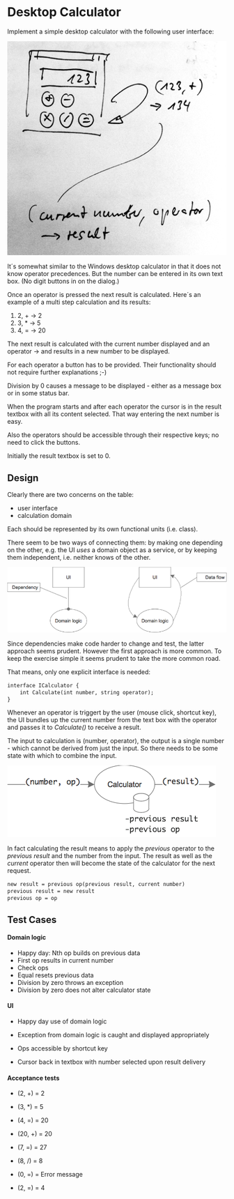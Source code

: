# Desktop Calculator
Implement a simple desktop calculator with the following user interface:

![](images/desktop_calculator_ui_sketch.jpg)

It´s somewhat similar to the Windows desktop calculator in that it does not know operator precedences. But the number can be entered in its own text box. (No digit buttons in on the dialog.)

Once an operator is pressed the next result is calculated. Here´s an example of a multi step calculation and its results:

1. 2, + -> 2
1. 3, * -> 5
1. 4, = -> 20

The next result is calculated with the current number displayed and an operator -> and results in a new number to be displayed.

For each operator a button has to be provided. Their functionality should not require further explanations ;-)

Division by 0 causes a message to be displayed - either as a message box or in some status bar.

When the program starts and after each operator the cursor is in the result textbox with all its content selected. That way entering the next number is easy.

Also the operators should be accessible through their respective keys; no need to click the buttons.

Initially the result textbox is set to 0.

## Design
Clearly there are two concerns on the table:

* user interface
* calculation domain

Each should be represented by its own functional units (i.e. class).

There seem to be two ways of connecting them: by making one depending on the other, e.g. the UI _uses_ a domain object as a service, or by keeping them independent, i.e. neither knows of the other.

![](images/calculator_designalternatives.png)

Since dependencies make code harder to change and test, the latter approach seems prudent. However the first approach is more common. To keep the exercise simple it seems prudent to take the more common road.

That means, only one explicit interface is needed:

	interface ICalculator {
		int Calculate(int number, string operator);
	}
	
Whenever an operator is triggert by the user (mouse click, shortcut key), the UI bundles up the current number from the text box with the operator and passes it to _Calculate()_ to receive a result.

The input to calculation is (number, operator), the output is a single number - which cannot be derived from just the input. So there needs to be some state with which to combine the input.

![](images/calculator_state.png)

In fact calculating the result means to apply the _previous_ operator to the _previous result_ and the number from the input. The result as well as the _current_ operator then will become the state of the calculator for the next request.

	new result = previous op(previous result, current number)
	previous result = new result
	previous op = op

## Test Cases

#### Domain logic

* Happy day: Nth op builds on previous data
* First op results in current number
* Check ops
* Equal resets previous data
* Division by zero throws an exception
* Division by zero does not alter calculator state

#### UI

* Happy day use of domain logic
* Exception from domain logic is caught and displayed appropriately

* Ops accessible by shortcut key
* Cursor back in textbox with number selected upon result delivery

#### Acceptance tests

* (2, +) = 2
* (3, *) = 5
* (4, =) = 20
* (20, +) = 20
* (7, =) = 27

* (8, /) = 8
* (0, =) = Error message
* (2, =) = 4
